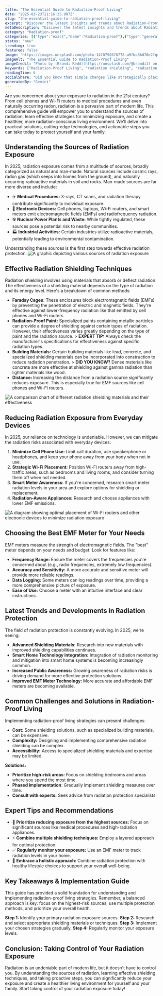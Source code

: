 ```yaml
---
title: "The Essential Guide to Radiation-Proof Living"
date: "2025-03-23T21:16:35.907Z"
slug: "the-essential-guide-to-radiation-proof-living"
excerpt: "Discover the latest insights and trends about Radiation-Proof Living. This comprehensive guide covers everything you need to know about Radiation-Proof Living in 2025."
metaDescription: "Discover the latest insights and trends about Radiation-Proof Living. This comprehensive guide covers everything you need to know about Radiation-Proof Liv..."
category: "Radiation-proof"
categories: [{"type":"exact","name":"Radiation-proof"},{"type":"general","name":"Health Physics"},{"type":"medium","name":"Shielding Materials"},{"type":"specific","name":"Faraday Cages"},{"type":"niche","name":"Electromagnetic Interference"}]
status: "new"
trending: true
featured: false
image: "https://images.unsplash.com/photo-1470790376778-a9fbc86d70e2?q=85&w=1200&fit=max&fm=webp&auto=compress"
imageAlt: "The Essential Guide to Radiation-Proof Living"
imageCredit: "Photo by [Brandi Redd](https://unsplash.com/@brandi1) on Unsplash"
keywords: ["Radiation-Proof Living", "radiation shielding", "radiation proof house", "EMF protection", "reduce radiation exposure", "radiation protection materials", "how to protect from radiation", "radiation-proof paint", "best EMF meter", "shielding from cell phone radiation"]
readingTime: 6
socialShare: "Did you know that simple changes like strategically placing your Wi-Fi router and using headphones can significantly reduce your daily radiation exposure?  Take control of your health and environment!"
generatedBy: "Gemini"
---
```




Are you concerned about your exposure to radiation in the 21st century?  From cell phones and Wi-Fi routers to medical procedures and even naturally occurring radon, radiation is a pervasive part of modern life.  This comprehensive guide will empower you to understand the sources of radiation, learn effective strategies for minimizing exposure, and create a healthier, more radiation-conscious living environment.  We'll delve into practical solutions, cutting-edge technologies, and actionable steps you can take today to protect yourself and your family.

## Understanding the Sources of Radiation Exposure

In 2025, radiation exposure comes from a multitude of sources, broadly categorized as natural and man-made.  Natural sources include cosmic rays, radon gas (which seeps into homes from the ground), and naturally occurring radioactive materials in soil and rocks.  Man-made sources are far more diverse and include:

* ✈️ **Medical Procedures:** X-rays, CT scans, and radiation therapy contribute significantly to individual exposure.
* 📱 **Electronic Devices:** Cell phones, laptops, Wi-Fi routers, and smart meters emit electromagnetic fields (EMFs) and radiofrequency radiation.
* ☢️ **Nuclear Power Plants and Waste:** While tightly regulated, these sources pose a potential risk to nearby communities.
* 🏭 **Industrial Activities:** Certain industries utilize radioactive materials, potentially leading to environmental contamination.

Understanding these sources is the first step towards effective radiation protection.  ![A graphic depicting various sources of radiation exposure](https://images.unsplash.com/photo-1451187580459-43490279c0fa?q=85&w=1200&fit=max&fm=webp&auto=compress)

## Effective Radiation Shielding Techniques

Radiation shielding involves using materials that absorb or deflect radiation.  The effectiveness of a shielding material depends on the type of radiation and its energy level.  Here's a breakdown of common methods:

* **Faraday Cages:** These enclosures block electromagnetic fields (EMFs) by preventing the penetration of electric and magnetic fields.  They're effective against lower-frequency radiation like that emitted by cell phones and Wi-Fi routers.
* **Radiation-Proof Paint:** Specialized paints containing metallic particles can provide a degree of shielding against certain types of radiation.  However, their effectiveness varies greatly depending on the type of paint and the radiation source.  > **EXPERT TIP:** Always check the manufacturer's specifications for effectiveness against specific radiation types.
* **Building Materials:** Certain building materials like lead, concrete, and specialized shielding materials can be incorporated into construction to reduce radiation penetration.  > **DID YOU KNOW?**  Dense materials like concrete are more effective at shielding against gamma radiation than lighter materials like wood.
* **Distance:** Increasing the distance from a radiation source significantly reduces exposure.  This is especially true for EMF sources like cell phones and Wi-Fi routers.

![A comparison chart of different radiation shielding materials and their effectiveness](https://images.unsplash.com/photo-1484417894907-623942c8ee29?q=85&w=1200&fit=max&fm=webp&auto=compress)

## Reducing Radiation Exposure from Everyday Devices

In 2025, our reliance on technology is undeniable.  However, we can mitigate the radiation risks associated with everyday devices:

1. **Minimize Cell Phone Use:**  Limit call duration, use speakerphone or headphones, and keep your phone away from your body when not in use.
2. **Strategic Wi-Fi Placement:** Position Wi-Fi routers away from high-traffic areas, such as bedrooms and living rooms, and consider turning them off when not needed.
3. **Smart Meter Awareness:** If you're concerned, research smart meter radiation levels in your area and explore options for shielding or replacement.
4. **Radiation-Aware Appliances:**  Research and choose appliances with lower EMF emissions.

![A diagram showing optimal placement of Wi-Fi routers and other electronic devices to minimize radiation exposure](https://images.unsplash.com/photo-1517976487492-5750f3195933?q=85&w=1200&fit=max&fm=webp&auto=compress)

## Choosing the Best EMF Meter for Your Needs

EMF meters measure the strength of electromagnetic fields.  The "best" meter depends on your needs and budget.  Look for features like:

* **Frequency Range:**  Ensure the meter covers the frequencies you're concerned about (e.g., radio frequencies, extremely low frequencies).
* **Accuracy and Sensitivity:**  A more accurate and sensitive meter will provide more reliable readings.
* **Data Logging:**  Some meters can log readings over time, providing a more comprehensive picture of exposure.
* **Ease of Use:**  Choose a meter with an intuitive interface and clear instructions.

## Latest Trends and Developments in Radiation Protection

The field of radiation protection is constantly evolving.  In 2025, we're seeing:

* **Advanced Shielding Materials:** Research into new materials with improved shielding capabilities continues.
* **Smart Home Technology Integration:**  Integration of radiation monitoring and mitigation into smart home systems is becoming increasingly common.
* **Increased Public Awareness:**  Growing awareness of radiation risks is driving demand for more effective protection solutions.
* **Improved EMF Meter Technology:**  More accurate and affordable EMF meters are becoming available.

## Common Challenges and Solutions in Radiation-Proof Living

Implementing radiation-proof living strategies can present challenges:

* **Cost:**  Some shielding solutions, such as specialized building materials, can be expensive.
* **Complexity:**  Designing and implementing comprehensive radiation shielding can be complex.
* **Accessibility:**  Access to specialized shielding materials and expertise may be limited.

**Solutions:**

* **Prioritize high-risk areas:** Focus on shielding bedrooms and areas where you spend the most time.
* **Phased implementation:** Gradually implement shielding measures over time.
* **Consult with experts:** Seek advice from radiation protection specialists.

## Expert Tips and Recommendations

* 🔑 **Prioritize reducing exposure from the highest sources:** Focus on significant sources like medical procedures and high-radiation appliances.
* ⚡ **Combine multiple shielding techniques:**  Employ a layered approach for optimal protection.
* ✅ **Regularly monitor your exposure:** Use an EMF meter to track radiation levels in your home.
* 🌿 **Embrace a holistic approach:**  Combine radiation protection with healthy lifestyle choices to support your overall well-being.

## Key Takeaways & Implementation Guide

This guide has provided a solid foundation for understanding and implementing radiation-proof living strategies.  Remember, a balanced approach is key: focus on the highest-risk sources, use multiple protection methods, and prioritize your overall health.

**Step 1:** Identify your primary radiation exposure sources.
**Step 2:** Research and select appropriate shielding materials or techniques.
**Step 3:** Implement your chosen strategies gradually.
**Step 4:** Regularly monitor your exposure levels.



## Conclusion:  Taking Control of Your Radiation Exposure

Radiation is an undeniable part of modern life, but it doesn't have to control you. By understanding the sources of radiation, learning effective shielding techniques, and taking proactive steps, you can significantly reduce your exposure and create a healthier living environment for yourself and your family.  Start taking control of your radiation exposure today!

